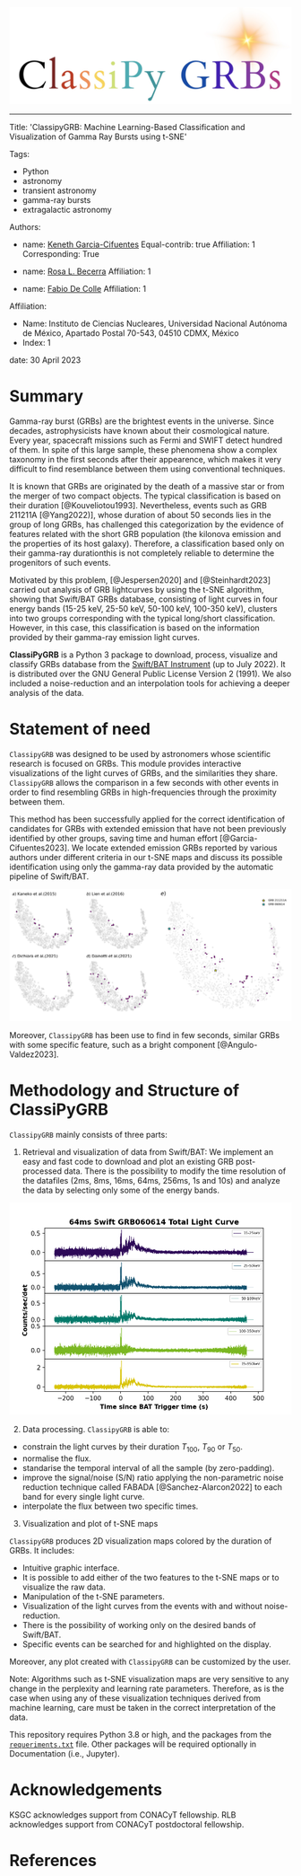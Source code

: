 
![Logo](/docs/Animations/images/logo.jpeg) 

---
Title: 'ClassipyGRB: Machine Learning-Based Classification and Visualization of Gamma Ray Bursts using t-SNE'

Tags:
  - Python
  - astronomy
  - transient astronomy
  - gamma-ray bursts
  - extragalactic astronomy

Authors:
  - name: [Keneth Garcia-Cifuentes](https://orcid.org/0009-0001-2607-6359)
    Equal-contrib: true
    Affiliation: 1
    Corresponding: True

  - name: [Rosa L. Becerra](https://orcid.org/0000-0002-0216-3415)
    Affiliation: 1

  - name: [Fabio De Colle](https://orcid.org/0000-0002-3137-4633)
    Affiliation: 1
    
Affiliation:
 - Name: Instituto de Ciencias Nucleares,  Universidad Nacional Autónoma de México, Apartado Postal 70-543, 04510 CDMX, México
 - Index: 1

date: 30 April 2023 

# Summary
Gamma-ray burst (GRBs) are the brightest events in the universe. Since decades, astrophysicists have known about their cosmological nature. Every year, spacecraft missions such as Fermi and SWIFT detect hundred of them. In spite of this large sample, these phenomena show a complex taxonomy in the first seconds after their appearence, which makes it very difficult to find resemblance between them using conventional techniques.

It is known that GRBs are originated by the death of a massive star or from the merger of two compact objects. The typical classification is based on their duration [@Kouveliotou1993]. Nevertheless, events such as GRB 211211A [@Yang2022)], whose duration of about 50 seconds lies in the group of long GRBs, has challenged this categorization by the evidence of features related with the short GRB population (the kilonova emission and the properties of its host galaxy). Therefore, a classification based  only on their gamma-ray durationthis is not completely reliable to determine the progenitors of such events.

Motivated by this problem, [@Jespersen2020] and [@Steinhardt2023] carried out analysis of GRB lightcurves by using the t-SNE algorithm, showing that Swift/BAT GRBs database, consisting of light curves in four energy bands (15-25 keV, 25-50 keV, 50-100 keV, 100-350 keV), clusters into two groups corresponding with the typical long/short classification. However, in this case, this classification is based on the information provided by their gamma-ray emission light curves. 

**ClassiPyGRB** is a Python 3 package to download, process, visualize and classify GRBs database from the [Swift/BAT Instrument](https://swift.gsfc.nasa.gov/about_swift/bat_desc.html) (up to July 2022). It is distributed over the GNU General Public License Version 2 (1991). We also included a noise-reduction and an interpolation tools for achieving a deeper analysis of the data.


# Statement of need

`ClassipyGRB` was designed to be used by astronomers whose scientific research is focused on GRBs. This module provides interactive visualizations of the light curves of GRBs, and the similarities they share. `ClassipyGRB` allows the comparison in a few seconds with other events in order to find resembling GRBs in high-frequencies through the proximity between them.

This method has been successfully applied for the correct identification of candidates for GRBs with extended emission that have not been previously identified by other groups, saving time and human effort [@Garcia-Cifuentes2023]. We locate extended emission GRBs reported by various authors under different criteria in our t-SNE maps and discuss its possible identification using only the gamma-ray data provided by the automatic pipeline of Swift/BAT. 

![t-SNE visualization map obtained for the noise-reduced dataset binned at $64$ ms with $pp=30$. GRBs colored in magenta are classified as Extended Emission by previous works. Image taken from [@Garcia-Cifuentes2023] \label{fig:fig1}](Figures/EE_analysis_updated.jpg)

Moreover, `ClassipyGRB` has been use to find in few seconds, similar GRBs with some specific feature, such as a bright component [@Angulo-Valdez2023].


# Methodology and Structure of ClassiPyGRB

`ClassipyGRB` mainly consists of three parts:

1) Retrieval and visualization of data from Swift/BAT: We implement an easy and fast code to download and plot an existing GRB post-processed data. There is the possibility to modify the time resolution of the datafiles (2ms, 8ms, 16ms, 64ms, 256ms, 1s and 10s) and analyze the data by selecting only some of the energy bands. 


![Light curve of GRB 060614A. Image taken from [@Garcia-Cifuentes2023] \label{fig:fig2}](Figures/GRB060614.png)

2) Data processing. `ClassipyGRB` is able to: 

  - constrain the light curves by their duration $T_\mathrm{100}$, $T_\mathrm{90}$ or $T_\mathrm{50}$.
  - normalise the flux.
  - standarise the temporal interval of all the sample (by zero-padding).
  - improve the signal/noise (S/N) ratio applying the non-parametric noise reduction technique called FABADA [@Sanchez-Alarcon2022] to each band for every single light curve. 
  - interpolate the flux between two specific times.

3) Visualization and plot of t-SNE maps

`ClassipyGRB` produces 2D visualization maps colored by the duration of GRBs. It includes:

- Intuitive graphic interface.
- It is possible to add either of the two features to the t-SNE maps or to visualize the raw data.
- Manipulation of the t-SNE parameters.
- Visualization of the light curves from the events with and without noise-reduction.
- There is the possibility of working only on the desired bands of Swift/BAT.
- Specific events can be searched for and highlighted on the display.

Moreover, any plot created with `ClassipyGRB` can be customized by the user.

Note: Algorithms such as t-SNE visualization maps are very sensitive to any change in the perplexity and learning rate parameters. Therefore, as is the case when using any of these visualization techniques derived from machine learning, care must be taken in the correct interpretation of the data.

This repository requires Python 3.8 or high, and the packages from the [``requeriments.txt``](https://github.com/KenethGarcia/GRB_ML/blob/51482eecd01d8bea10a951ba3e9b0b108cea3c08/requirements.txt) file. Other packages will be required optionally in Documentation (i.e., Jupyter).

# Acknowledgements

KSGC acknowledges support from CONACyT fellowship. RLB acknowledges support from CONACyT postdoctoral fellowship.

# References
